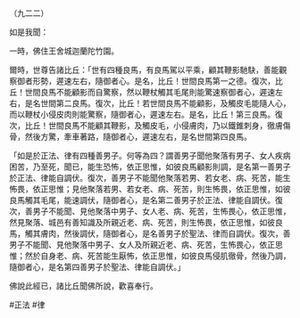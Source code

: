 （九二二）

如是我聞：

一時，佛住王舍城迦蘭陀竹園。

爾時，世尊告諸比丘：「世有四種良馬，有良馬駕以平乘，顧其鞭影馳駃，善能觀察御者形勢，遲速左右，隨御者心。是名，比丘！世間良馬第一之德。復次，比丘！世間良馬不能顧影而自驚察，然以鞭杖觸其毛尾則能驚速察御者心，遲速左右，是名世間第二良馬。復次，比丘！若世間良馬不能顧影，及觸皮毛能隨人心，而以鞭杖小侵皮肉則能驚察，隨御者心，遲速左右。是名，比丘！第三良馬。復次，比丘！世間良馬不能顧其鞭影，及觸皮毛，小侵膚肉，乃以鐵錐刺身，徹膚傷骨，然後方驚，牽車著路，隨御者心，遲速左右，是名世間第四良馬。

「如是於正法、律有四種善男子。何等為四？謂善男子聞他聚落有男子、女人疾病困苦，乃至死，聞已，能生恐怖，依正思惟，如彼良馬顧影則調，是名第一善男子於正法、律能自調伏。復次，善男子不能聞他聚落若男、若女老、病、死苦，能生怖畏，依正思惟；見他聚落若男、若女老、病、死苦，則生怖畏，依正思惟，如彼良馬觸其毛尾，能速調伏，隨御者心，是名第二善男子於正法、律能自調伏。復次，善男子不能聞、見他聚落中男子、女人老、病、死苦，生怖畏心，依正思惟，然見聚落、城邑有善知識及所親近老、病、死苦，則生怖畏，依正思惟，如彼良馬，觸其膚肉，然後調伏，隨御者心，是名善男子於聖法、律而自調伏。復次，善男子不能聞、見他聚落中男子、女人及所親近老、病、死苦，生怖畏心，依正思惟；然於自身老、病、死苦能生厭怖，依正思惟，如彼良馬侵肌徹骨，然後乃調，隨御者心，是名第四善男子於聖法、律能自調伏。」

佛說此經已，諸比丘聞佛所說，歡喜奉行。



#正法
#律
